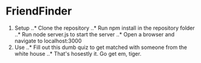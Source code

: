 # FriendFinder

1. Setup 
..* Clone the repository 
..* Run npm install in the repository folder 
..* Run node server.js to start the server 
..* Open a browser and navigate to localhost:3000
2. Use
..* Fill out this dumb quiz to get matched with someone from the white house 
..* That's hosestly it. Go get em, tiger. 
